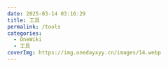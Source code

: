 ```yaml
---
date: 2025-03-14 03:16:29
title: 工具
permalink: /tools
categories:
  - OneWiki
  - 工具
coverImg: https://img.onedayxyy.cn/images/14.webp
---
```




